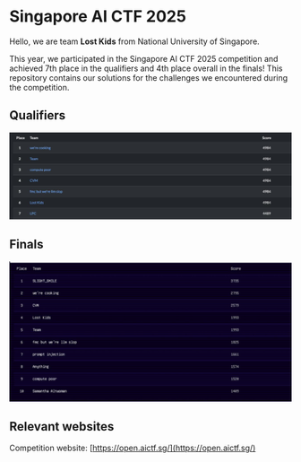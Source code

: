 # Singapore AI CTF 2025

Hello, we are team **Lost Kids** from National University of Singapore.

This year, we participated in the Singapore AI CTF 2025 competition and achieved 7th place in the qualifiers and 4th place overall in the finals! This repository contains our solutions for the challenges we encountered during the competition.

## Qualifiers

![quals-scoreboard](./images/quals-scoreboard.jpg)

## Finals

![final-scoreboard](./images/final-scoreboard.jpg)

## Relevant websites

Competition website: [https://open.aictf.sg/](https://open.aictf.sg/)
